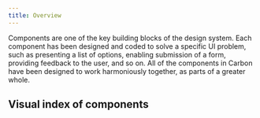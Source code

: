 ```yaml
---
title: Overview
---
```

Components are one of the key building blocks of the design system. Each component has been designed and coded to solve a specific UI problem, such as presenting a list of options, enabling submission of a form, providing feedback to the user, and so on. All of the components in Carbon have been designed to work harmoniously together, as parts of a greater whole.


## Visual index of components
<component-overview></component-overview>
